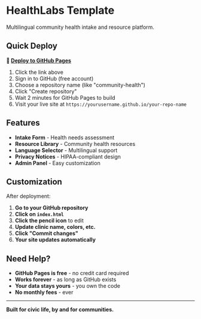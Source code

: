 # HealthLabs Template

Multilingual community health intake and resource platform.

## Quick Deploy

**🚀 [Deploy to GitHub Pages](https://github.com/bohselecta/labs-for-america/generate)**

1. Click the link above
2. Sign in to GitHub (free account)
3. Choose a repository name (like "community-health")
4. Click "Create repository"
5. Wait 2 minutes for GitHub Pages to build
6. Visit your live site at `https://yourusername.github.io/your-repo-name`

## Features

- **Intake Form** - Health needs assessment
- **Resource Library** - Community health resources
- **Language Selector** - Multilingual support
- **Privacy Notices** - HIPAA-compliant design
- **Admin Panel** - Easy customization

## Customization

After deployment:

1. **Go to your GitHub repository**
2. **Click on `index.html`**
3. **Click the pencil icon** to edit
4. **Update clinic name, colors, etc.**
5. **Click "Commit changes"**
6. **Your site updates automatically**

## Need Help?

- **GitHub Pages is free** - no credit card required
- **Works forever** - as long as GitHub exists
- **Your data stays yours** - you own the code
- **No monthly fees** - ever

---

**Built for civic life, by and for communities.**